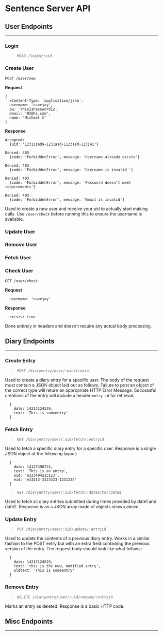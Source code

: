 # Sentence Server API

## User Endpoints ##
---

### Login

> `HEAD /login/:uid`

### Create User

  `POST /user/new`

  **Request**
  ```
  {
    xContent-Type: 'application/json',
    username: 'cavejay',
    pw: 'ThisIsPassword12,
    email: 'HI@hi.com',
    name: 'Michael X'
  }
  ```

  **Response**
  ```
  Accepted:
    {uid: '12312sada-1231asd-1123asd-123141'}

  Denied: 403
    {code: 'ForbiddenError', message: 'Username already exists'}

  Denied: 403
    {code: 'ForbiddenError', message: 'Username is invalid '}

  Denied: 403
    {code: 'ForbiddenError', message: 'Password doesn't meet requirements'}

  Denied: 403
    {code: 'ForbiddenError', message: 'Email is invalid'}

  ```
  Used to create a new user and receive your uid to actually start making calls.
  Use `/user/check` before running this to ensure the username is available.

### Update User

### Remove User

### Fetch User

### Check User

  `GET /user/check`

  **Request**
  ```
    username: 'cavejay'
  ```

  **Response**
  ```
    exists: true
  ```
Done entirely in headers and doesn't require any actual body processing.

## Diary Endpoints ##
---

### Create Entry

> `POST /diaryentry/user/:uid/create`

Used to create a diary entry for a specific user.
The body of the request must contain a JSON object laid out as follows.
Failure to post an object of the correct type will return an appropriate HTTP Error Message.
Successful creations of the entry will include a header `entry-id` for retrieval.

```
  {
    date: 14213124529,
    text: 'This is someentry'
  }
```

### Fetch Entry

> `GET /diaryentry/user/:uid/fetch/:entryid`

Used to fetch a specific diary entry for a specific user.
Response is a single JSON object of the following layout:

```
  {
    date: 14127398723,
    text: 'This is an entry',
    uid: 'u123494213123',
    eid: 'e13213-3123323-1231224'
  }
```

> `GET /diaryentry/user/:uid/fetch/:date1/to/:date2`

Used to fetch all diary entries submitted during times provided by date1 and date2.
Response is an a JSON array made of objects shown above.

### Update Entry

> `PUT /diaryentry/user/:uid/update/:entryid`

Used to update the contents of a previous diary entry.
Works in a similar fashion to the POST entry but with an extra field
containing the previous version of the entry.
The request body should look like what follows:

```
  {
    date: 14213124529,
    text: 'this is the new, modified entry',
    oldtext: 'This is someentry'
  }
```

### Remove Entry

> `DELETE /diaryentry/user/:uid/remove/:entryid`

Marks an entry as deleted.
Response is a basic HTTP code.

## Misc Endpoints
---
